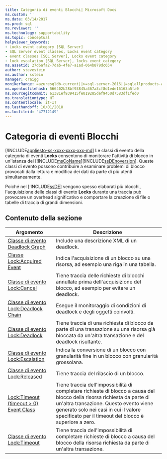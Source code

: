 ```yaml
---
title: Categoria di eventi Blocchi| Microsoft Docs
ms.custom: ''
ms.date: 03/14/2017
ms.prod: sql
ms.reviewer: ''
ms.technology: supportability
ms.topic: conceptual
helpviewer_keywords:
- Locks event category [SQL Server]
- SQL Server event classes, Locks event category
- event classes [SQL Server], Locks event category
- lock escalation [SQL Server], locks event category
ms.assetid: 27d6afa2-7dab-4fe7-a1ad-064b879dc654
author: stevestein
ms.author: sstein
manager: craigg
monikerRange: =azuresqldb-current||>=sql-server-2016||=sqlallproducts-allversions||>=sql-server-linux-2017||=azuresqldb-mi-current
ms.openlocfilehash: 566402b28bf93845a367a3cf8d1ede16163a5fa0
ms.sourcegitcommit: 61381ef939415fe019285def9450d7583df1fed0
ms.translationtype: HT
ms.contentlocale: it-IT
ms.lasthandoff: 10/01/2018
ms.locfileid: "47712149"
---
```

# <a name="locks-event-category"></a>Categoria di eventi Blocchi
[!INCLUDE[appliesto-ss-xxxx-xxxx-xxx-md](../../includes/appliesto-ss-xxxx-xxxx-xxx-md.md)]
  Le classi di evento della categoria di eventi **Locks** consentono di monitorare l'attività di blocco in un'istanza del [!INCLUDE[msCoName](../../includes/msconame-md.md)][!INCLUDE[ssDEnoversion](../../includes/ssdenoversion-md.md)]. Queste classi di evento possono contribuire a esaminare problemi di blocco provocati dalla lettura e modifica dei dati da parte di più utenti simultaneamente.  
  
 Poiché nel [!INCLUDE[ssDE](../../includes/ssde-md.md)] vengono spesso elaborati più blocchi, l'acquisizione delle classi di evento **Locks** durante una traccia può provocare un overhead significativo e comportare la creazione di file o tabelle di traccia di grandi dimensioni.  
  
## <a name="in-this-section"></a>Contenuto della sezione  
  
|Argomento|Descrizione|  
|-----------|-----------------|  
|[Classe di evento Deadlock Graph](../../relational-databases/event-classes/deadlock-graph-event-class.md)|Include una descrizione XML di un deadlock.|  
|[Classe Lock:Acquired Event](../../relational-databases/event-classes/lock-acquired-event-class.md)|Indica l'acquisizione di un blocco su una risorsa, ad esempio una riga in una tabella.|  
|[Classe di evento Lock:Cancel](../../relational-databases/event-classes/lock-cancel-event-class.md)|Tiene traccia delle richieste di blocchi annullate prima dell'acquisizione del blocco, ad esempio per evitare un deadlock.|  
|[Classe di evento Lock:Deadlock Chain](../../relational-databases/event-classes/lock-deadlock-chain-event-class.md)|Esegue il monitoraggio di condizioni di deadlock e degli oggetti coinvolti.|  
|[Classe di evento Lock:Deadlock](../../relational-databases/event-classes/lock-deadlock-event-class.md)|Tiene traccia di una richiesta di blocco da parte di una transazione su una risorsa già bloccata da un'altra transazione e del deadlock risultante.|  
|[Classe di evento Lock:Escalation](../../relational-databases/event-classes/lock-escalation-event-class.md)|Indica la conversione di un blocco con granularità fine in un blocco con granularità grossolana.|  
|[Classe di evento Lock:Released](../../relational-databases/event-classes/lock-released-event-class.md)|Tiene traccia del rilascio di un blocco.|  
|[Lock:Timeout &#40;timeout &#62; 0&#41; Event Class](../../relational-databases/event-classes/lock-timeout-timeout-0-event-class.md)|Tiene traccia dell'impossibilità di completare richieste di blocco a causa del blocco della risorsa richiesta da parte di un'altra transazione. Questo evento viene generato solo nei casi in cui il valore specificato per il timeout del blocco è superiore a zero.|  
|[Classe di evento Lock:Timeout](../../relational-databases/event-classes/lock-timeout-event-class.md)|Tiene traccia dell'impossibilità di completare richieste di blocco a causa del blocco della risorsa richiesta da parte di un'altra transazione.|  
  
  

